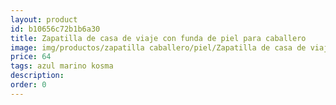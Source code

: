 ```yaml
---
layout: product
id: b10656c72b1b6a30
title: Zapatilla de casa de viaje con funda de piel para caballero
image: img/productos/zapatilla caballero/piel/Zapatilla de casa de viaje con funda de piel para caballero=64=azul marino kosma.webp
price: 64
tags: azul marino kosma
description: 
order: 0
---
```

